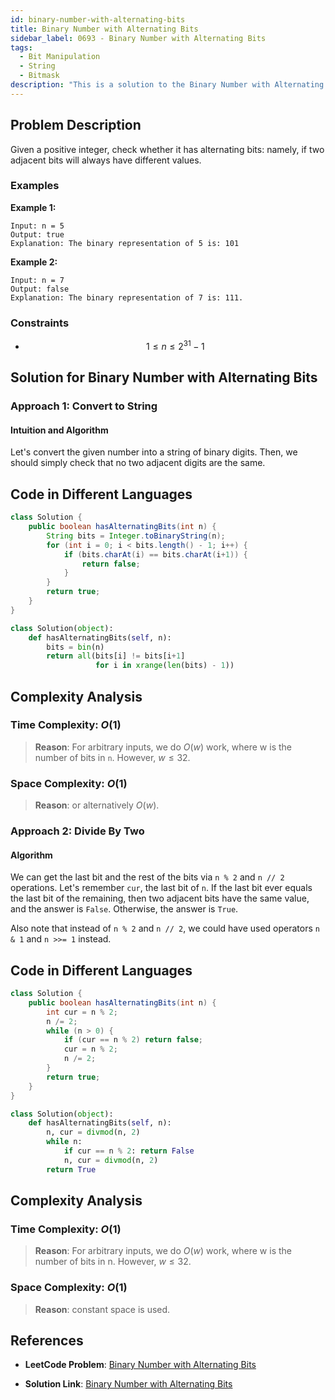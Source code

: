 ```yaml
---
id: binary-number-with-alternating-bits
title: Binary Number with Alternating Bits
sidebar_label: 0693 - Binary Number with Alternating Bits
tags:
  - Bit Manipulation
  - String
  - Bitmask
description: "This is a solution to the Binary Number with Alternating Bits problem on LeetCode."
---
```


## Problem Description

Given a positive integer, check whether it has alternating bits: namely, if two adjacent bits will always have different values.

### Examples

**Example 1:**

```
Input: n = 5
Output: true
Explanation: The binary representation of 5 is: 101
```

**Example 2:**

```
Input: n = 7
Output: false
Explanation: The binary representation of 7 is: 111.
```

### Constraints

- $$1 \leq n \leq 2^{31} - 1$$

## Solution for Binary Number with Alternating Bits

### Approach 1: Convert to String
#### Intuition and Algorithm

Let's convert the given number into a string of binary digits. Then, we should simply check that no two adjacent digits are the same.

## Code in Different Languages

<Tabs>
<TabItem value="java" label="Java">
  <SolutionAuthor name="@Shreyash3087"/>

```java
class Solution {
    public boolean hasAlternatingBits(int n) {
        String bits = Integer.toBinaryString(n);
        for (int i = 0; i < bits.length() - 1; i++) {
            if (bits.charAt(i) == bits.charAt(i+1)) {
                return false;
            }
        }
        return true;
    }
}
```

</TabItem>
<TabItem value="python" label="Python">
  <SolutionAuthor name="@Shreyash3087"/>

```python
class Solution(object):
    def hasAlternatingBits(self, n):
        bits = bin(n)
        return all(bits[i] != bits[i+1]
                   for i in xrange(len(bits) - 1))
```
</TabItem>
</Tabs>

## Complexity Analysis

### Time Complexity: $O(1)$

> **Reason**:  For arbitrary inputs, we do $O(w)$ work, where w is the number of bits in `n`. However, $w \leq 32$.

### Space Complexity: $O(1)$

> **Reason**: or alternatively $O(w)$.

### Approach 2: Divide By Two
#### Algorithm

We can get the last bit and the rest of the bits via `n % 2` and `n // 2` operations. Let's remember `cur`, the last bit of `n`. If the last bit ever equals the last bit of the remaining, then two adjacent bits have the same value, and the answer is `False`. Otherwise, the answer is `True`.

Also note that instead of `n % 2` and `n // 2`, we could have used operators `n & 1` and `n >>= 1` instead.

## Code in Different Languages

<Tabs>
<TabItem value="java" label="Java">
  <SolutionAuthor name="@Shreyash3087"/>

```java
class Solution {
    public boolean hasAlternatingBits(int n) {
        int cur = n % 2;
        n /= 2;
        while (n > 0) {
            if (cur == n % 2) return false;
            cur = n % 2;
            n /= 2;
        }
        return true;
    }
}
```

</TabItem>
<TabItem value="python" label="Python">
  <SolutionAuthor name="@Shreyash3087"/>

```python
class Solution(object):
    def hasAlternatingBits(self, n):
        n, cur = divmod(n, 2)
        while n:
            if cur == n % 2: return False
            n, cur = divmod(n, 2)
        return True
```
</TabItem>
</Tabs>

## Complexity Analysis

### Time Complexity: $O(1)$

> **Reason**:  For arbitrary inputs, we do $O(w)$ work, where w is the number of bits in n. However, $w \leq 32$.

### Space Complexity: $O(1)$

> **Reason**: constant space is used.

## References

- **LeetCode Problem**: [Binary Number with Alternating Bits](https://leetcode.com/problems/binary-number-with-alternating-bits/description/)

- **Solution Link**: [Binary Number with Alternating Bits](https://leetcode.com/problems/binary-number-with-alternating-bits/solutions/)
